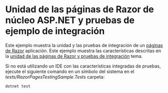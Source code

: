 # <a name="aspnet-core-razor-pages-unit-and-integration-testing-sample"></a>Unidad de las páginas de Razor de núcleo ASP.NET y pruebas de ejemplo de integración

Este ejemplo muestra la unidad y las pruebas de integración de un [páginas de Razor](https://docs.microsoft.com/aspnet/core/mvc/razor-pages) aplicación. Este ejemplo muestra las características descritas en la [unidad de las páginas de Razor y pruebas de integración](https://docs.microsoft.com/en-us/aspnet/core/testing/razor-pages-testing) tema.

Si no está utilizando un IDE con las características integradas de pruebas, ejecute el siguiente comando en un símbolo del sistema en el *tests/RazorPagesTestingSample.Tests* carpeta:

```console
dotnet test
```
